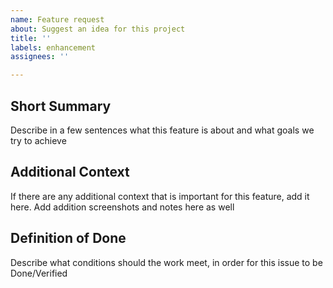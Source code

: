 ```yaml
---
name: Feature request
about: Suggest an idea for this project
title: ''
labels: enhancement
assignees: ''

---
```


## Short Summary

Describe in a few sentences what this feature is about and what goals we try to achieve

## Additional Context

If there are any additional context that is important for this feature, add it here. Add addition screenshots and notes here as well

## Definition of Done

Describe what conditions should the work meet, in order for this issue to be Done/Verified
